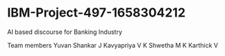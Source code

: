 # IBM-Project-497-1658304212
AI based discourse for Banking Industry

Team members
Yuvan Shankar J
Kavyapriya V K
Shwetha M K
Karthick V
